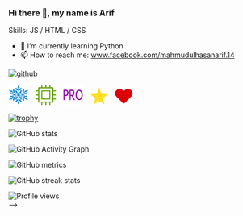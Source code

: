 ### Hi there 👋, my name is Arif



Skills: JS / HTML / CSS

- 🌱 I’m currently learning Python 
- 📫 How to reach me: www.facebook.com/mahmudulhasanarif.14 


[<img src='https://cdn.jsdelivr.net/npm/simple-icons@3.0.1/icons/github.svg' alt='github' height='40'>](https://github.com/MahmudulHasanArif14)  

<a href='https://archiveprogram.github.com/'><img src='https://raw.githubusercontent.com/acervenky/animated-github-badges/master/assets/acbadge.gif' width='40' height='40'></a> <a href='https://docs.github.com/en/developers'><img src='https://raw.githubusercontent.com/acervenky/animated-github-badges/master/assets/devbadge.gif' width='40' height='40'></a> <a href='https://github.com/pricing'><img src='https://raw.githubusercontent.com/acervenky/animated-github-badges/master/assets/pro.gif' width='40' height='40'></a> <a href='https://stars.github.com/'><img src='https://raw.githubusercontent.com/acervenky/animated-github-badges/master/assets/starbadge.gif' width='35' height='35'></a> <a href='https://docs.github.com/en/github/supporting-the-open-source-community-with-github-sponsors'><img src='https://raw.githubusercontent.com/acervenky/animated-github-badges/master/assets/sponsorbadge.gif' width='35' height='35'></a> 

[![trophy](https://github-profile-trophy.vercel.app/?username=MahmudulHasanArif14)](https://github.com/ryo-ma/github-profile-trophy)

![GitHub stats](https://github-readme-stats.vercel.app/api?username=MahmudulHasanArif14&show_icons=true&count_private=true)  

![GitHub Activity Graph](https://activity-graph.herokuapp.com/graph?username=MahmudulHasanArif14)  

![GitHub metrics](https://metrics.lecoq.io/MahmudulHasanArif14)  

![GitHub streak stats](https://github-readme-streak-stats.herokuapp.com/?user=MahmudulHasanArif14)  

![Profile views](https://gpvc.arturio.dev/MahmudulHasanArif14)  
-->
